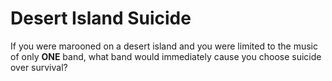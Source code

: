 # Desert Island Suicide

If you were marooned on a desert island and you were limited to the music of only **ONE** band, what band would immediately cause you choose suicide over survival?
